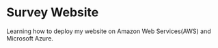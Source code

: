 # Survey Website

Learning how to deploy my website on Amazon Web Services(AWS) and Microsoft Azure.
